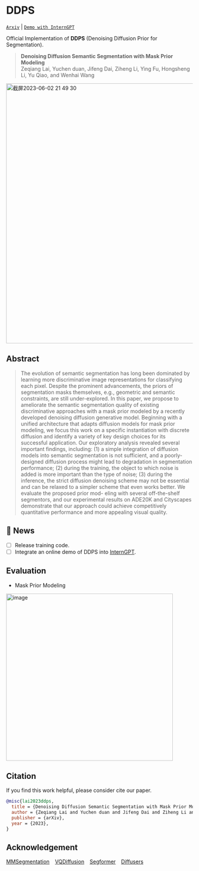 # DDPS

[`Arxiv`]() | [`Demo with InternGPT`](https://github.com/OpenGVLab/InternGPT)

Official Implementation of **DDPS** (Denoising Diffusion Prior for Segmentation).

> **Denoising Diffusion Semantic Segmentation with Mask Prior Modeling**
> <br/>
> Zeqiang Lai, Yuchen duan, Jifeng Dai, Ziheng Li, Ying Fu, Hongsheng Li, Yu Qiao, and Wenhai Wang

<img width="700" alt="截屏2023-06-02 21 49 30" src="https://github.com/OpenGVLab/DDPS/assets/26198430/b6153ec4-e15c-41f5-a47b-d4a035eb3991">

## **Abstract**

> The evolution of semantic segmentation has long been dominated by learning more discriminative image representations for classifying each pixel. Despite the prominent advancements, the priors of segmentation masks themselves, e.g., geometric and semantic constraints, are still under-explored. In this paper, we propose to ameliorate the semantic segmentation quality of existing discriminative approaches with a mask prior modeled by a recently developed denoising diffusion generative model. Beginning with a unified architecture that adapts diffusion models for mask prior modeling, we focus this work on a specific instantiation with discrete diffusion and identify a variety of key design choices for its successful application. Our exploratory analysis revealed several important findings, including: (1) a simple integration of diffusion models into semantic segmentation is not sufficient, and a poorly-designed diffusion process might lead to degradation in segmentation performance; (2) during the training, the object to which noise is added is more important than the type of noise; (3) during the inference, the strict diffusion denoising scheme may not be essential and can be relaxed to a simpler scheme that even works better. We evaluate the proposed prior mod- eling with several off-the-shelf segmentors, and our experimental results on ADE20K and Cityscapes demonstrate that our approach could achieve competitively quantitative performance and more appealing visual quality.

## 🌟 News

- [ ] Release training code.
- [ ] Integrate an online demo of DDPS into [InternGPT](https://github.com/OpenGVLab/InternGPT).

## Evaluation

- Mask Prior Modeling

<img width="450" alt="image" src="https://github.com/OpenGVLab/DDPS/assets/26198430/7c20698a-5c5a-45e7-91a1-e8193950f723">

## Citation

If you find this work helpful, please consider cite our paper.

```bibtex
@misc{lai2023ddps,
  title = {Denoising Diffusion Semantic Segmentation with Mask Prior Modeling},
  author = {Zeqiang Lai and Yuchen duan and Jifeng Dai and Ziheng Li and Ying Fu and Hongsheng Li and Yu Qiao and Wenhai Wang},
  publisher = {arXiv},
  year = {2023},
}
```

## Acknowledgement

[MMSegmentation](https://github.com/open-mmlab/mmsegmentation) &ensp;  [VQDiffusion](https://github.com/cientgu/VQ-Diffusion)  &ensp;  [Segformer](https://github.com/NVlabs/SegFormer) &ensp; [Diffusers](https://github.com/huggingface/diffusers)

